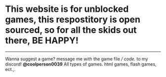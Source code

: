 # This website is for unblocked games, this respostitory is open sourced, so for all the skids out there, BE HAPPY!
--------------------------------------------------------------------------------------------------------------------------------------------
Wanna suggest a game? message me with the game file */ code.* to my discord! **@coolperson0039**
All types of games. html games, flash games, ect.,.
